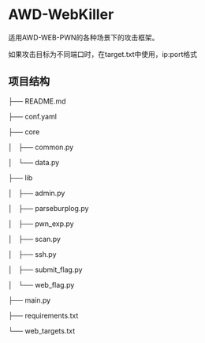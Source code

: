 # AWD-WebKiller
适用AWD-WEB-PWN的各种场景下的攻击框架。


如果攻击目标为不同端口时，在target.txt中使用，ip:port格式

## 项目结构
├── README.md

├── conf.yaml

├── core

│   ├── common.py

│   └── data.py

├── lib

│   ├── admin.py

│   ├── parseburplog.py

│   ├── pwn_exp.py

│   ├── scan.py

│   ├── ssh.py

│   ├── submit_flag.py

│   └── web_flag.py

├── main.py

├── requirements.txt

└── web_targets.txt
